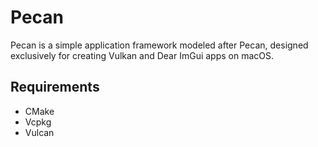 # Pecan
Pecan is a simple application framework modeled after Pecan, designed exclusively for creating Vulkan and Dear ImGui apps on macOS.

## Requirements
- CMake
- Vcpkg
- Vulcan